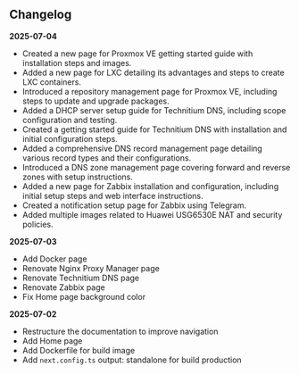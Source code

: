 ## Changelog

**2025-07-04**

- Created a new page for Proxmox VE getting started guide with installation steps and images.
- Added a new page for LXC detailing its advantages and steps to create LXC containers.
- Introduced a repository management page for Proxmox VE, including steps to update and upgrade packages.
- Added a DHCP server setup guide for Technitium DNS, including scope configuration and testing.
- Created a getting started guide for Technitium DNS with installation and initial configuration steps.
- Added a comprehensive DNS record management page detailing various record types and their configurations.
- Introduced a DNS zone management page covering forward and reverse zones with setup instructions.
- Added a new page for Zabbix installation and configuration, including initial setup steps and web interface instructions.
- Created a notification setup page for Zabbix using Telegram.
- Added multiple images related to Huawei USG6530E NAT and security policies.

**2025-07-03**

- Add Docker page
- Renovate Nginx Proxy Manager page
- Renovate Technitium DNS page
- Renovate Zabbix page
- Fix Home page background color

**2025-07-02**

- Restructure the documentation to improve navigation
- Add Home page
- Add Dockerfile for build image
- Add `next.config.ts` output: standalone for build production
